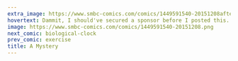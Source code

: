 ```yaml
---
extra_image: https://www.smbc-comics.com/comics/1449591540-20151208after.png
hovertext: Dammit, I should've secured a sponsor before I posted this.
image: https://www.smbc-comics.com/comics/1449591540-20151208.png
next_comic: biological-clock
prev_comic: exercise
title: A Mystery
---
```


